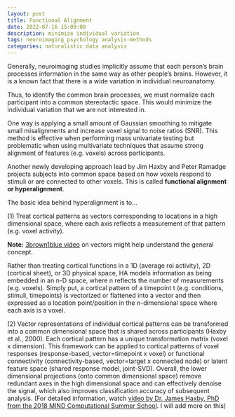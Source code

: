 ```yaml
---
layout: post
title: Functional Alignment
date: 2022-07-16 15:09:00
description: minimize individual variation
tags: neuroimaging psychology analysis-methods
categories: naturalistic data analysis
---
```



Generally, neuroimaging studies implicitly assume that each person’s brain processes information in the same way as other people’s brains. However, it is a known fact that there is a wide variation in individual neuroanatomy. 

Thus, to identify the common brain processes, we must normalize each participant into a common stereotactic space. This would minimize the individual variation that we are not interested in.

One way is applying a small amount of Gaussian smoothing to mitigate small misalignments and increase voxel signal to noise ratios (SNR). This method is effective when performing mass univariate testing but problematic when using multivariate techniques that assume strong alignment of features (e.g. voxels) across participants.

Another newly developing approach lead by Jim Haxby and Peter Ramadge projects subjects into common space based on how voxels respond to stimuli or are connected to other voxels. This is called <strong>functional alignment or hyperalignment</strong>.

The basic idea behind hyperalignment is to...

(1) Treat cortical patterns as vectors corresponding to locations in a high dimensional space, where each axis reflects a measurement of that pattern (e.g. voxel activity). 

**Note:** <a href="https://youtu.be/fNk_zzaMoSs">3brown1blue video</a> on vectors might help understand the general concept.

Rather than treating cortical functions in a 1D (average roi activity), 2D (cortical sheet), or 3D physical space, HA models information as being embedded in an n-D space, where n reflects the number of measurements (e.g. voxels). Simply put, a cortical pattern of a timepoint t (e.g. conditions, stimuli, timepoints) is vectorized or flattened into a vector and then expressed as a location point/position in the n-dimensional space where each axis is a voxel. 

(2) Vector representations of individual cortical patterns can be transformed into a common dimensional space that is shared across participants (Haxby et al., 2000). Each cortical pattern has a unique transformation matrix (voxel x dimension). 
This framework can be applied to cortical patterns of voxel responses (response-based, vector=timepoint x voxel) or functional connectivity (connectivity-based, vector=target x connected node) or latent feature space (shared response model, joint-SVD).
Overall, the lower dimensional projections (onto common dimensional space) remove redundant axes in the high dimensional space and can effectively denoise the signal, which also improves classification accuracy of subsequent analysis. 
(For detailed information, watch <a href="https://youtu.be/QX7sNaLyxdo">video by Dr. James Haxby, PhD from the 2018 MIND Computational Summer School</a>. I will add more on this) 
